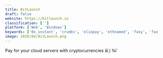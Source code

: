 ```yaml
---
title: BitLaunch
draft: false 
website: https://bitlaunch.io
classification: ['']
platform: ['Web', 'Windows']
keywords: ['0x_instant', 'crumbs', 'eliopay', 'ethnamed', 'faxy', 'fax.to', 'faxsalad', 'mastercard_send', 'munt', 'signals', 'savvy', 'shipping_for_stripe', 'stripe', 'visa_price_protection_by_earny']
image: 2020/04/BitLaunch.png
---
```

Pay for your cloud servers with cryptocurrencies âï¸í ¾í´